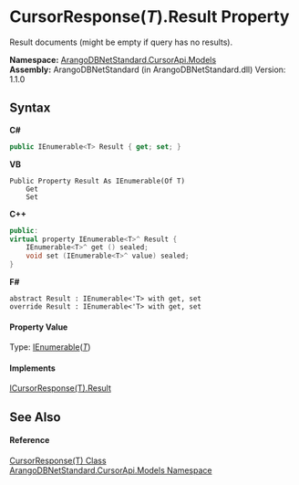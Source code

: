 # CursorResponse(*T*).Result Property 
 

Result documents (might be empty if query has no results).

**Namespace:**&nbsp;<a href="35799343-7a53-6c3b-95d1-21ff990d1b8b">ArangoDBNetStandard.CursorApi.Models</a><br />**Assembly:**&nbsp;ArangoDBNetStandard (in ArangoDBNetStandard.dll) Version: 1.1.0

## Syntax

**C#**<br />
``` C#
public IEnumerable<T> Result { get; set; }
```

**VB**<br />
``` VB
Public Property Result As IEnumerable(Of T)
	Get
	Set
```

**C++**<br />
``` C++
public:
virtual property IEnumerable<T>^ Result {
	IEnumerable<T>^ get () sealed;
	void set (IEnumerable<T>^ value) sealed;
}
```

**F#**<br />
``` F#
abstract Result : IEnumerable<'T> with get, set
override Result : IEnumerable<'T> with get, set
```


#### Property Value
Type: <a href="https://docs.microsoft.com/dotnet/api/system.collections.generic.ienumerable-1" target="_blank" rel="noopener noreferrer">IEnumerable</a>(<a href="ec7c9eef-883a-0a35-8871-b504b0ab7d85">*T*</a>)

#### Implements
<a href="9dfa4de5-bcb2-f31b-f343-f79906f00f94">ICursorResponse(T).Result</a><br />

## See Also


#### Reference
<a href="ec7c9eef-883a-0a35-8871-b504b0ab7d85">CursorResponse(T) Class</a><br /><a href="35799343-7a53-6c3b-95d1-21ff990d1b8b">ArangoDBNetStandard.CursorApi.Models Namespace</a><br />